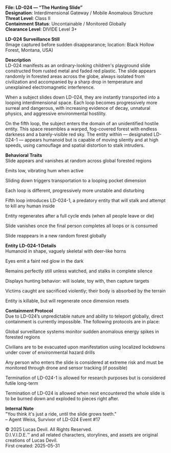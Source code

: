 **File: LD-024 — “The Hunting Slide”**  
**Designation**: Interdimensional Gateway / Mobile Anomalous Structure  
**Threat Level**: Class II  
**Containment Status**: Uncontainable / Monitored Globally  
**Clearance Level**: DIVIDE Level 3+  







**LD-024 Surveillance Still**  
(Image captured before sudden disappearance; location: Black Hollow Forest, Montana, USA)  

**Description**  
LD-024 manifests as an ordinary-looking children's playground slide constructed from rusted metal and faded red plastic. The slide appears randomly in forested areas across the globe, always isolated from civilization and accompanied by a sharp drop in temperature and unexplained electromagnetic interference.  

When a subject slides down LD-024, they are instantly transported into a looping interdimensional space. Each loop becomes progressively more surreal and dangerous, with increasing evidence of decay, unnatural physics, and aggressive environmental hostility.  

On the fifth loop, the subject enters the domain of an unidentified hostile entity. This space resembles a warped, fog-covered forest with endless darkness and a barely-visible red sky. The entity within — designated LD-024-1 — appears humanoid but is capable of moving silently and at high speeds, using camouflage and spatial distortion to stalk intruders.  

**Behavioral Traits**  
Slide appears and vanishes at random across global forested regions  

Emits low, vibrating hum when active  

Sliding down triggers transportation to a looping pocket dimension  

Each loop is different, progressively more unstable and disturbing  

Fifth loop introduces LD-024-1, a predatory entity that will stalk and attempt to kill any human inside  

Entity regenerates after a full cycle ends (when all people leave or die)  

Slide vanishes once the final person completes all loops or is consumed  

Slide reappears in a new random forest globally  

**Entity LD-024-1 Details**  
Humanoid in shape, vaguely skeletal with deer-like horns  

Eyes emit a faint red glow in the dark  

Remains perfectly still unless watched, and stalks in complete silence  

Displays hunting behavior: will isolate, toy with, then capture targets  

Victims caught are sacrificed violently; their body is absorbed by the terrain  
 
Entity is killable, but will regenerate once dimension resets  

**Containment Protocol**  
Due to LD-024’s unpredictable nature and ability to teleport globally, direct containment is currently impossible. The following protocols are in place:  

Global surveillance systems monitor sudden anomalous energy spikes in forested regions  

Civilians are to be evacuated upon manifestation using localized lockdowns under cover of environmental hazard drills  

Any person who enters the slide is considered at extreme risk and must be monitored through drone and sensor tracking (if possible)  

Termination of LD-024-1 is allowed for research purposes but is considered futile long-term  

Termination of LD-024 is allowed when next encountered the whole slide is to be burned down and exploded to pieces right after.  

**Internal Note**  
"You think it's just a ride, until the slide grows teeth."  
– Agent Weiss, Survivor of LD-024 Event #17  



© 2025 Lucas Devil. All Rights Reserved.  
D.I.V.I.D.E.™ and all related characters, storylines, and assets are original creations of Lucas Devil.  
First created: 2025-05-31  
